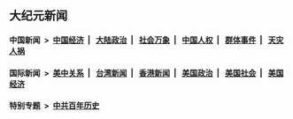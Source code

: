 ## 大纪元新闻

#### 中国新闻 &nbsp;>&nbsp; [中国经济](indexes/ncid283/README.md?01261245) &nbsp;| &nbsp; [大陆政治](indexes/ncid277/README.md?01261245) &nbsp;| &nbsp; [社会万象](indexes/ncid282/README.md?01261245) &nbsp;| &nbsp; [中国人权](indexes/ncid278/README.md?01261245) &nbsp;| &nbsp; [群体事件](indexes/ncid279/README.md?01261245) &nbsp;| &nbsp; [天灾人祸](indexes/ncid280/README.md?01261245)

#### 国际新闻 &nbsp;>&nbsp; [美中关系](indexes/nf1412576/README.md?01261245) &nbsp;| &nbsp; [台湾新闻](indexes/ncid1349361/README.md?01261245) &nbsp;| &nbsp; [香港新闻](indexes/ncid1349362/README.md?01261245) &nbsp;| &nbsp; [美国政治](indexes/ncid1078159/README.md?01261245) &nbsp;| &nbsp; [美国社会](indexes/ncid1078160/README.md?01261245) &nbsp;| &nbsp; [美国经济](indexes/ncid1078158/README.md?01261245)

#### 特别专题 &nbsp;>&nbsp; [中共百年历史](https://github.com/epoch-news/epoch-special/blob/master/README.md?01261245)  
